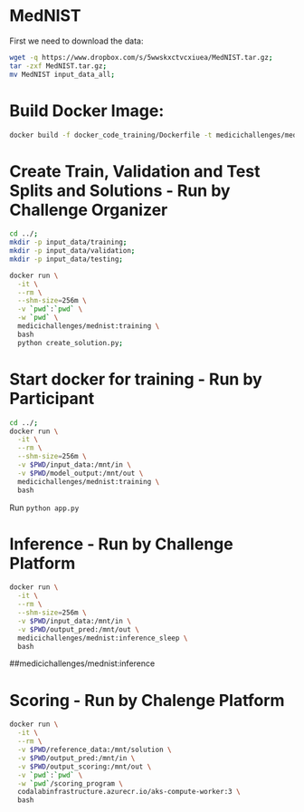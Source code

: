 # MedNIST

First we need to download the data:

```bash
wget -q https://www.dropbox.com/s/5wwskxctvcxiuea/MedNIST.tar.gz;
tar -zxf MedNIST.tar.gz;
mv MedNIST input_data_all;
```

# Build Docker Image:
```bash
docker build -f docker_code_training/Dockerfile -t medicichallenges/mednist:training .;
```

# Create Train, Validation and Test Splits and Solutions - Run by Challenge Organizer
```bash
cd ../;
mkdir -p input_data/training;
mkdir -p input_data/validation;
mkdir -p input_data/testing;

docker run \
  -it \
  --rm \
  --shm-size=256m \
  -v `pwd`:`pwd` \
  -w `pwd` \
  medicichallenges/mednist:training \
  bash
  python create_solution.py;
```


# Start docker for training - Run by Participant
```bash
cd ../;
docker run \
  -it \
  --rm \
  --shm-size=256m \
  -v $PWD/input_data:/mnt/in \
  -v $PWD/model_output:/mnt/out \
  medicichallenges/mednist:training \
  bash
```
Run ```python app.py```

# Inference - Run by Challenge Platform
```bash
docker run \
  -it \
  --rm \
  --shm-size=256m \
  -v $PWD/input_data:/mnt/in \
  -v $PWD/output_pred:/mnt/out \
  medicichallenges/mednist:inference_sleep \
  bash
```
##medicichallenges/mednist:inference


# Scoring - Run by Chalenge Platform
```bash
docker run \
  -it \
  --rm \
  -v $PWD/reference_data:/mnt/solution \
  -v $PWD/output_pred:/mnt/in \
  -v $PWD/output_scoring:/mnt/out \
  -v `pwd`:`pwd` \
  -w `pwd`/scoring_program \
  codalabinfrastructure.azurecr.io/aks-compute-worker:3 \
  bash
```
